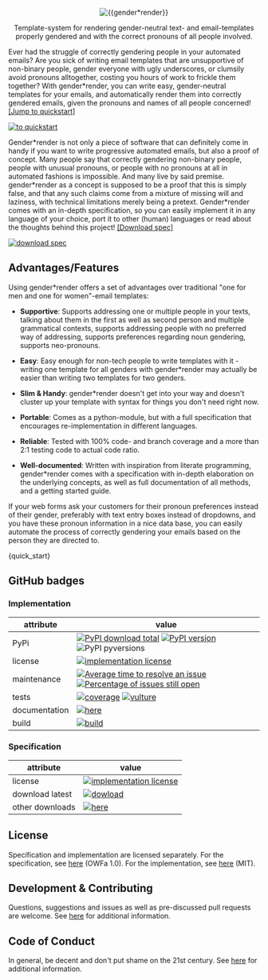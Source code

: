 <p align="center"><!--<a href="https://github.com/phseiff"><img src="https://phseiff.com/images/brought-to-you-by-phseiff.svg" alt="brought to you by phseiff:"></a>-->
<img src="https://phseiff.com/gender-render/docs/images/title.svg" alt="{{gender*render}}"></p>

<p align="center" color="violet">Template-system for rendering gender-neutral text- and email-templates properly gendered and with the correct pronouns of all people involved.</p>

Ever had the struggle of correctly gendering people in your automated emails? Are you sick of writing email templates that are unsupportive of non-binary people, gender everyone with ugly underscores, or clumsily avoid pronouns alltogether, costing you hours of work to frickle them together? With gender\*render, you can write easy, gender-neutral templates for your emails, and automatically render them into correctly gendered emails, given the pronouns and names of all people concerned! [[Jump to quickstart]](#quick-start-)

[![to quickstart](https://phseiff.com/gender-render/docs/images/idea-illustration.svg)](#quick-start-)

Gender\*render is not only a piece of software that can definitely come in handy if you want to write progressive automated emails, but also a proof of concept. Many people say that correctly gendering non-binary people, people with unusual pronouns, or people with no pronouns at all in automated fashions is impossible. And many live by said premise. gender\*render as a concept is supposed to be a proof that this is simply false, and that any such claims come from a mixture of missing will and laziness, with technical limitations merely being a pretext. Gender\*render comes with an in-depth specification, so you can easily implement it in any language of your choice, port it to other (human) languages or read about the thoughts behind this project! [[Download spec]](https://phseiff.com/gender-render/docs/specs/spec/latest.pdf)

[![download spec](https://phseiff.com/gender-render/docs/images/download-spec.svg)](https://phseiff.com/gender-render/docs/specs/spec/latest.pdf)

## Advantages/Features

Using gender\*render offers a set of advantages over traditional "one for men and one for women"-email templates:

* **Supportive**: Supports addressing one or multiple people in your texts, talking about them in the first as well as second person and multiple grammatical contexts, supports addressing people with no preferred way of addressing, supports preferences regarding noun gendering, supports neo-pronouns.

* **Easy**: Easy enough for non-tech people to write templates with it - writing one template for all genders with gender*render may actually be easier than writing two templates for two genders.

* **Slim & Handy**: gender*render doesn't get into your way and doesn't cluster up your template with syntax for things you don't need right now.

* **Portable**: Comes as a python-module, but with a full specification that encourages re-implementation in different languages.

* **Reliable**: Tested with 100% code- and branch coverage and a more than 2:1 testing code to actual code ratio.

* **Well-documented**: Written with inspiration from literate programming, gender*render comes with a specification with in-depth elaboration on the underlying concepts, as well as full documentation of all methods, and a getting started guide.

If your web forms ask your customers for their pronoun preferences instead of their gender, preferably with text entry boxes instead of dropdowns, and you have these pronoun information in a nice data base, you can easily automate the process of correctly gendering your emails based on the person they are directed to.

{quick_start}

## GitHub badges

### Implementation

attribute    | value
-------------|-----------------------------
PyPi | [![PyPI download total](https://img.shields.io/pypi/dm/gender-render.svg)](https://pypi.python.org/pypi/gh-md-to-html/) [![PyPI version](https://img.shields.io/pypi/v/gender-render.svg)](https://pypi.python.org/pypi/gh-md-to-html/) ![PyPI pyversions](https://img.shields.io/pypi/pyversions/gender-render.svg)
license | [![implementation license](https://img.shields.io/badge/license-MIT-lightgreen)](https://github.com/phseiff/gender-render/blob/master/LICENSE-implementation.txt)
maintenance | [![Average time to resolve an issue](http://isitmaintained.com/badge/resolution/phseiff/gender-render.svg)](http://isitmaintained.com/project/phseiff/gender-render) [![Percentage of issues still open](http://isitmaintained.com/badge/open/phseiff/gender-render.svg)](http://isitmaintained.com/project/phseiff/gender-render)
tests |[ ![coverage](https://img.shields.io/badge/coverage-100%25-brightgreen)](https://github.com/phseiff/gender-render/blob/main/.github/workflows/build-and-test-code.yml) [![vulture](https://img.shields.io/badge/vulture-100%25-brightgreen)](https://github.com/phseiff/gender-render/blob/main/.github/workflows/build-and-test-code.yml)
documentation | [![here](https://img.shields.io/badge/documentation-here%20%F0%9F%94%97-lightblue)](https://phseiff.com/gender-render)
build | [![build](https://github.com/phseiff/gender-render/workflows/Build/badge.svg)](https://github.com/phseiff/gender-render/blob/main/.github/workflows/build-and-test-code.yml)

### Specification

attribute    | value
-------------|-----------------------------
license | [![implementation license](https://img.shields.io/badge/license-OWFa%201.0-lightgreen)](https://github.com/phseiff/gender-render/blob/master/LICENSE-specification.txt)
download latest | [![dowload](https://img.shields.io/badge/download-here-brightgreen)](https://phseiff.com/gender-render/docs/specs/spec/latest.pdf)
other downloads | [![here](https://img.shields.io/badge/dowloads-here%20%F0%9F%94%97-lightblue)](https://phseiff.com/gender-render/#download-specifications)

## License

Specification and implementation are licensed separately.
For the specification, see [here](LICENSE-specification.txt) (OWFa 1.0).
For the implementation, see [here](LICENSE-implementation.txt) (MIT).

## Development & Contributing

Questions, suggestions and issues as well as pre-discussed pull requests are welcome.
See [here](CONTRIBUTING.md) for additional information.

## Code of Conduct

In general, be decent and don't put shame on the 21st century.
See [here](CODE_OF_CONDUCT.md) for additional information.
